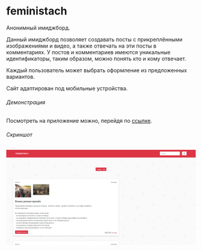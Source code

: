 # feministach

Анонимный имиджборд.

Данный имиджборд позволяет создавать посты с прикреплёнными изображениями и видео, а также отвечать на эти посты в комментариях. У постов и комментариев имеются уникальные идентификаторы, таким образом, можно понять кто и кому отвечает. 

Каждый пользователь может выбрать оформление из предложенных вариантов.

Сайт адаптирован под мобильные устройства.

###### Демонстрация
Посмотреть на приложение можно, перейдя по [ссылке](https://feministach.com). 

###### Скриншот
![screenshot](https://github.com/AstR0x/astr0x.github.io/blob/master/screenshots/feministach.png)
